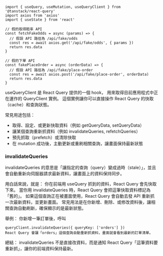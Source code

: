 

```
import { useQuery, useMutation, useQueryClient } from '@tanstack/react-query'
import axios from 'axios'
import { useState } from 'react'

// 假的取得賠率 API
const fetchFakeOdds = async (params) => {
  // 假設 API 路徑為 /api/fake/odds
  const res = await axios.get('/api/fake/odds', { params })
  return res.data
}

// 假的下單 API
const fakePlaceOrder = async (orderData) => {
  // 假設 API 路徑為 /api/fake/place-order
  const res = await axios.post('/api/fake/place-order', orderData)
  return res.data
}

```

useQueryClient 是 React Query 提供的一個 hook，
用來取得目前應用程式中正在運作的 QueryClient 實例。
這個實例讓你可以直接操作 React Query 的快取（cache）和查詢狀態。

常見用途包括：
- 取得、設定、或更新快取資料（例如 getQueryData, setQueryData）
- 讓某個查詢重新抓資料（例如 invalidateQueries, refetchQueries）
- 預先抓取（prefetch）或清除快取
- 在 mutation 成功後，主動更新或重刷相關查詢，讓畫面保持最新狀態

### invalidateQueries

invalidateQueries 的意思是「讓指定的查詢（query）變成過時（stale）」，並且會自動重新向伺服器請求最新資料，讓畫面上的資料保持同步。

用白話來說，就是：
你在前端用 useQuery 抓到的資料，React Query 會先快取下來。
當你用 invalidateQueries 時，React Query 會把這筆快取資料標記為「舊的」。
如果這個查詢正在被畫面使用，React Query 會自動去發 API 重新抓一次最新資料，並更新畫面。
常見用法是在你新增、刪除、或修改資料後，讓相關查詢自動刷新，確保顯示的是最新狀態。

舉例：
你新增一筆訂單後，呼叫

```
queryClient.invalidateQueries({ queryKey: ['orders'] })
React Query 會讓「orders」這個查詢自動重新抓資料，畫面就會看到最新的訂單清單。
```
總結：
invalidateQueries 不是直接改資料，而是通知 React Query「這筆資料要重新抓」，讓你的前端資料保持最新。


